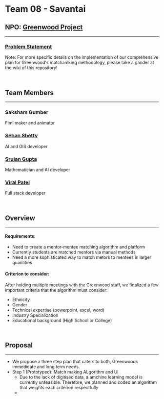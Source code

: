 # Team 08 - Savantai

## NPO: [Greenwood Project](http://greenwoodproject.org/)
----

### [Problem Statement](https://www.ohack.org/hackathon/non-profits#h.md91u6f5t17s)

Note: For more specific details on the implementation of our comprehensive plan for Greenwood's matchamking methodology, please take a gander at the wiki of this repository!

<br />

## Team Members
----
### Saksham Gumber
Fiml maker and animator

### [Sehan Shetty](https://github.com/yttehs123)
AI and GIS developer

### [Srujan Gupta](https://github.com/notsrujangupta)
Mathematician and AI developer

### [Viral Patel](https://github.com/patelviralb)
Full stack developer



<br />

## Overview
----
#### **Requirements:**
- Need to create a mentor-mentee matching algorithm and platform
- Currently students are matched mentors via manual methods
- Need a more sophisticated way to match metors to mentees in larger quantities

#### **Criterion to consider:**
After holding multiple meetings with the Greenwood staff, we finalized a few important criteria that the algorithm must consider:

- Ethnicity
- Gender
- Technical expertise (powerpoint, excel, word)
- Industry Specialization
- Educational background (High School or College)


<br />

## Proposal
----
- We propose a three step plan that caters to both, Greenwoods immedieate and long term needs.
- Step 1 (Prototyped): Match making ALgorithm and UI
  - Due to the lack of digitised data, a amchine learning model is currently unfeasible. Therefore, we planned and coded an algorithm that weights each criterion respectfully
  - 
  

